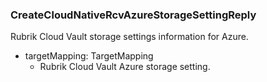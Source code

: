 ### CreateCloudNativeRcvAzureStorageSettingReply
Rubrik Cloud Vault storage settings information for Azure.

- targetMapping: TargetMapping
  - Rubrik Cloud Vault Azure storage setting.

